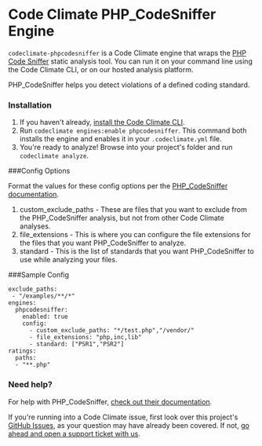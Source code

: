 # Code Climate PHP_CodeSniffer Engine

`codeclimate-phpcodesniffer` is a Code Climate engine that wraps the [PHP Code Sniffer](https://github.com/squizlabs/PHP_CodeSniffer) static analysis tool. You can run it on your command line using the Code Climate CLI, or on our hosted analysis platform.

PHP_CodeSniffer helps you detect violations of a defined coding standard.

### Installation

1. If you haven't already, [install the Code Climate CLI](https://github.com/codeclimate/codeclimate).
2. Run `codeclimate engines:enable phpcodesniffer`. This command both installs the engine and enables it in your `.codeclimate.yml` file.
3. You're ready to analyze! Browse into your project's folder and run `codeclimate analyze`.

###Config Options

Format the values for these config options per the [PHP_CodeSniffer documentation](https://github.com/squizlabs/PHP_CodeSniffer).

1. custom_exclude_paths - These are files that you want to exclude from the PHP_CodeSniffer analysis, but not from other Code Climate analyses.
2. file_extensions - This is where you can configure the file extensions for the files that you want PHP_CodeSniffer to analyze.
3. standard - This is the list of standards that you want PHP_CodeSniffer to use while analyzing your files.

###Sample Config

    exclude_paths:
     - "/examples/**/*"
    engines:
      phpcodesniffer:
        enabled: true
        config:
          - custom_exclude_paths: "*/test.php","/vendor/"
          - file_extensions: "php,inc,lib"
          - standard: ["PSR1","PSR2"]
    ratings:
      paths:
      - "**.php"

### Need help?

For help with PHP_CodeSniffer, [check out their documentation](https://github.com/squizlabs/PHP_CodeSniffer).

If you're running into a Code Climate issue, first look over this project's [GitHub Issues](https://github.com/squizlabs/PHP_CodeSniffer/issues), as your question may have already been covered. If not, [go ahead and open a support ticket with us](https://codeclimate.com/help).
